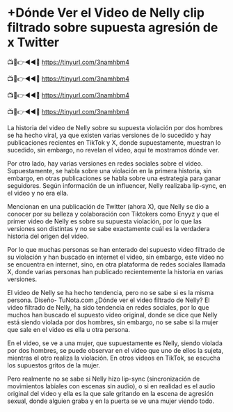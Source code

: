 # +Dónde Ver el Video de Nelly clip filtrado sobre supuesta agresión de x Twitter


📺📱👉◄◄🔴 https://tinyurl.com/3namhbm4

📺📱👉◄◄🔴 https://tinyurl.com/3namhbm4

📺📱👉◄◄🔴 https://tinyurl.com/3namhbm4

📺📱👉◄◄🔴 https://tinyurl.com/3namhbm4

La historia del video de Nelly sobre su supuesta violación por dos hombres se ha hecho viral, ya que existen varias versiones de lo sucedido y hay publicaciones recientes en TikTok y X, donde supuestamente, muestran lo sucedido, sin embargo, no revelan el video, aquí te mostramos dónde ver.

Por otro lado, hay varias versiones en redes sociales sobre el video. Supuestamente, se habla sobre una violación en la primera historia, sin embargo, en otras publicaciones se habla sobre una estrategia para ganar seguidores. Según información de un influencer, Nelly realizaba lip-sync, en el video y no era ella.

Mencionan en una publicación de Twitter (ahora X), que Nelly se dio a conocer por su belleza y colaboración con Tiktokers como Enyyz y que el primer video de Nelly es sobre su supuesta violación, por lo que las versiones son distintas y no se sabe exactamente cuál es la verdadera historia del origen del video.

Por lo que muchas personas se han enterado del supuesto video filtrado de su violación y han buscado en internet el video, sin embargo, este video no se encuentra en internet, sino, en otra plataforma de redes sociales llamada X, donde varias personas han publicado recientemente la historia en varias versiones. 

El video de Nelly se ha hecho tendencia, pero no se sabe si es la misma persona. Diseño- TuNota.com
¿Dónde ver el video filtrado de Nelly?
El video filtrado de Nelly, ha sido tendencia en redes sociales, por lo que muchos han buscado el supuesto video original, donde se dice que Nelly está siendo violada por dos hombres, sin embargo, no se sabe si la mujer que sale en el video es ella u otra persona.

En el video, se ve a una mujer, que supuestamente es Nelly, siendo violada por dos hombres, se puede observar en el video que uno de ellos la sujeta, mientras el otro realiza la violación. En otros videos en TikTok, se escucha los supuestos gritos de la mujer.


Pero realmente no se sabe si Nelly hizo lip-sync (sincronización de movimientos labiales con escenas sin audio), o si en realidad es el audio original del video y ella es la que sale gritando en la escena de agresión sexual, donde alguien graba y en la puerta se ve una mujer viendo todo.

